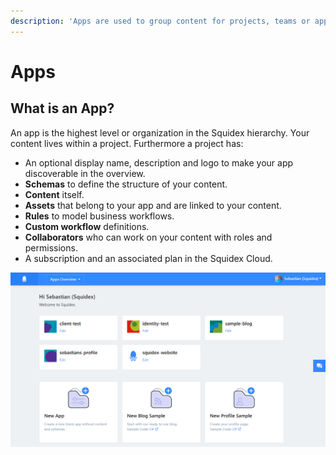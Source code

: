 ```yaml
---
description: 'Apps are used to group content for projects, teams or applications.'
---
```


# Apps

## What is an App?

An app is the highest level or organization in the Squidex hierarchy. Your content lives within a project. Furthermore a project has:

* An optional display name, description and logo to make your app discoverable in the overview.
* **Schemas** to define the structure of your content.
* **Content** itself.
* **Assets** that belong to your app and are linked to your content.
* **Rules** to model business workflows.
* **Custom workflow** definitions.
* **Collaborators** who can work on your content with roles and permissions.
* A subscription and an associated plan in the Squidex Cloud.

![My projects in the Squidex Cloud](../../.gitbook/assets/image%20%287%29%20%281%29%20%281%29.png)

